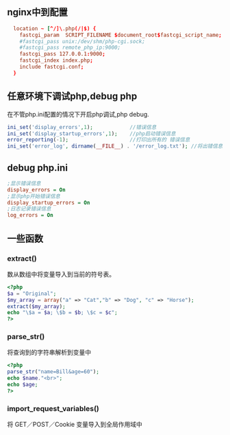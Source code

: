 ## nginx中到配置
```conf
  location ~ [^/]\.php(/|$) {
    fastcgi_param  SCRIPT_FILENAME $document_root$fastcgi_script_name;
    #fastcgi_pass unix:/dev/shm/php-cgi.sock;
    #fastcgi_pass remote_php_ip:9000;
    fastcgi_pass 127.0.0.1:9000;
    fastcgi_index index.php;
    include fastcgi.conf;
  }
  ```

## 任意环境下调试php,debug php

在不管php.ini配置的情况下开启php调试,php debug.
```php
ini_set('display_errors',1);            //错误信息
ini_set('display_startup_errors',1);    //php启动错误信息
error_reporting(-1);                    //打印出所有的 错误信息
ini_set('error_log', dirname(__FILE__) . '/error_log.txt'); //将出错信息输出到一个文本文件
```

## debug php.ini
```ini
;显示错误信息
display_errors = On
;显示php开始错误信息
display_startup_errors = On
;日志记录错误信息
log_errors = On
```
## 一些函数

### extract()

数从数组中将变量导入到当前的符号表。

```php
<?php
$a = "Original";
$my_array = array("a" => "Cat","b" => "Dog", "c" => "Horse");
extract($my_array);
echo "\$a = $a; \$b = $b; \$c = $c";
?>
```
### parse_str()
将查询到的字符串解析到变量中

```php
<?php
parse_str("name=Bill&age=60");
echo $name."<br>";
echo $age;
?>
```

### import_request_variables()
将 GET／POST／Cookie 变量导入到全局作用域中
